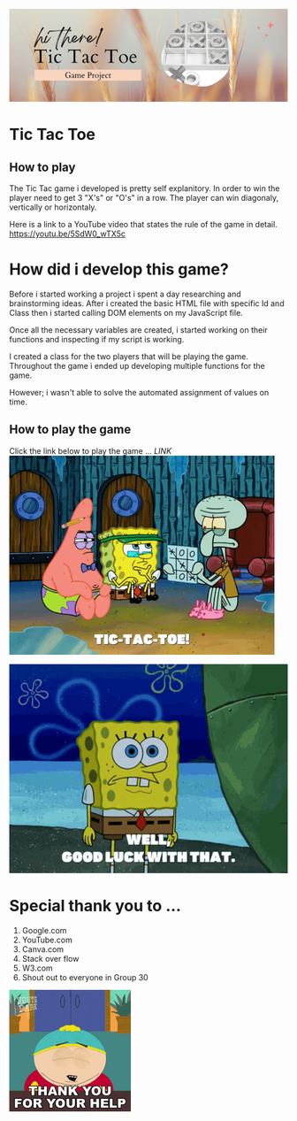 ![](./edited/Tic-Tac-Toe%20(1).png)



# Tic Tac Toe



## How to play

The Tic Tac game i developed is pretty self explanitory.
In order to win the player need to get 3 "X's" or "O's" in a row. The player can win diagonaly, vertically or horizontaly.


Here is a link to a YouTube video that states the rule of the game in detail. https://youtu.be/5SdW0_wTX5c




# How did i develop this game?
Before i started working a project i spent a day researching and brainstorming ideas. 
After i created the basic HTML file with specific Id and Class then i started calling DOM elements on my JavaScript file.


Once all the necessary variables are created, i started working on their functions and inspecting if my script is working.


I created a class for the two players that will be playing the game. Throughout the game i ended up developing multiple functions for the game. 

However; i wasn't able to solve the automated assignment of values on time.


## How to play the game 
Click the link below to play the game ...
*LINK*
 ![](./edited/tic-giphy.gif)

![](./edited/spongebob.gif)

# Special thank you to ...
 1. Google.com
 2. YouTube.com
 3. Canva.com
 4. Stack over flow
 5. W3.com
 6. Shout out to everyone in Group 30 


 
![](./edited/thank-you-for-your-help-cartman.gif)